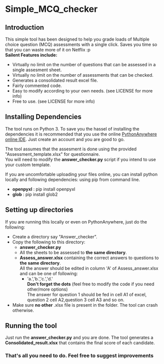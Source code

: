 # Simple_MCQ_checker

## Introduction
This simple tool has been designed to help you grade loads of Multiple choice question (MCQ) assessments with a single click. 
Saves you time so that you can waste more of it on Netflix :p   
**Sailent Features include:**
  * Virtually no limit on the number of questions that can be assessed in a single assesment sheet.
  * Virtually no limit on the number of assessments that can be checked.
  * Generates a consolidated result excel file.
  * Fairly commented code.
  * Easy to modify according to your own needs. (see LICENSE for more info)
  * Free to use. (see LICENSE for more info)

## Installing Dependencies

The tool runs on Python 3. To save you the hassel of installing the dependencies it is recommended that you
use the online [PythonAnywhere online IDE](https://www.pythonanywhere.com). Just create an account and you are good to go.

The tool assumes that the assesment is done using the provided "Assessment_template.xlsx" for questionnaire.  
You will need to modify the **answer_checker.py** script if you intend to use your custom template.

If you are uncomfortable uploading your files online, you can install python locally and following dependencies:
using pip from command line.
  * **openpyxl** : pip install openpyxl
  * **glob** : pip install glob2
  
## Setting up directories

If you are running this locally or even on PythonAnywhere, just do the following:
  * Create a directory say "Answer_checker".
  * Copy the following to this directory:
    * **answer_checker.py**
    * All the sheets to be assessed to **the same directory**.
    * **Assess_answer.xlsx** containing the correct answers to questions to **the same directory**.  
      All the answer should be edited in column 'A' of Assess_answer.xlsx and can be one of following: 
      * 'a.','b.','c.','d.'   
      **__Don't forget the dots__** (feel free to modify the code if you need other/more options)  
      The answer for question 1 should be fed in cell A1 of excel, question 2 cell A2,question 3 cell A3
      and so on.
  * Make sure **no other** .xlsx file is present in the folder. The tool can crash otherwise.

## Running the tool

Just run the **answer_checker.py** and you are done. The tool generates a **Consolidated_result.xlsx** that contains 
the final score of each candidate.

### That's all you need to do. Feel free to suggest improvements ###
